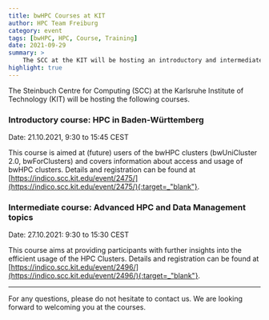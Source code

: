 ```yaml
---
title: bwHPC Courses at KIT
author: HPC Team Freiburg
category: event
tags: [bwHPC, HPC, Course, Training]
date: 2021-09-29
summary: >
    The SCC at the KIT will be hosting an introductory and intermediate course for bwHPC.
highlight: true
---
```


The Steinbuch Centre for Computing (SCC) at the Karlsruhe Institute of Technology (KIT) will be hosting the following courses.

### Introductory course: HPC in Baden-Württemberg

Date: 21.10.2021, 9:30 to 15:45 CEST

This course is aimed at (future) users of the bwHPC clusters (bwUniCluster 2.0, bwForClusters) and covers information about access and usage of bwHPC clusters.
Details and registration can be found at [https://indico.scc.kit.edu/event/2475/](https://indico.scc.kit.edu/event/2475/){:target=_"blank"}.

### Intermediate course: Advanced HPC and Data Management topics

Date: 27.10.2021: 9:30 to 15:30 CEST

This course aims at providing participants with further insights into the efficient usage of the HPC Clusters.
Details and registration can be found at [https://indico.scc.kit.edu/event/2496/](https://indico.scc.kit.edu/event/2496/){:target=_"blank"}.

---

For any questions, please do not hesitate to contact us.
We are looking forward to welcoming you at the courses.